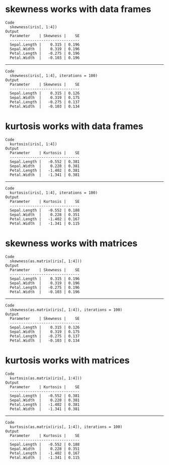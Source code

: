 # skewness works with data frames

    Code
      skewness(iris[, 1:4])
    Output
      Parameter    | Skewness |    SE
      -------------------------------
      Sepal.Length |    0.315 | 0.196
      Sepal.Width  |    0.319 | 0.196
      Petal.Length |   -0.275 | 0.196
      Petal.Width  |   -0.103 | 0.196

---

    Code
      skewness(iris[, 1:4], iterations = 100)
    Output
      Parameter    | Skewness |    SE
      -------------------------------
      Sepal.Length |    0.315 | 0.126
      Sepal.Width  |    0.319 | 0.175
      Petal.Length |   -0.275 | 0.137
      Petal.Width  |   -0.103 | 0.134

# kurtosis works with data frames

    Code
      kurtosis(iris[, 1:4])
    Output
      Parameter    | Kurtosis |    SE
      -------------------------------
      Sepal.Length |   -0.552 | 0.381
      Sepal.Width  |    0.228 | 0.381
      Petal.Length |   -1.402 | 0.381
      Petal.Width  |   -1.341 | 0.381

---

    Code
      kurtosis(iris[, 1:4], iterations = 100)
    Output
      Parameter    | Kurtosis |    SE
      -------------------------------
      Sepal.Length |   -0.552 | 0.188
      Sepal.Width  |    0.228 | 0.351
      Petal.Length |   -1.402 | 0.167
      Petal.Width  |   -1.341 | 0.115

# skewness works with matrices

    Code
      skewness(as.matrix(iris[, 1:4]))
    Output
      Parameter    | Skewness |    SE
      -------------------------------
      Sepal.Length |    0.315 | 0.196
      Sepal.Width  |    0.319 | 0.196
      Petal.Length |   -0.275 | 0.196
      Petal.Width  |   -0.103 | 0.196

---

    Code
      skewness(as.matrix(iris[, 1:4]), iterations = 100)
    Output
      Parameter    | Skewness |    SE
      -------------------------------
      Sepal.Length |    0.315 | 0.126
      Sepal.Width  |    0.319 | 0.175
      Petal.Length |   -0.275 | 0.137
      Petal.Width  |   -0.103 | 0.134

# kurtosis works with matrices

    Code
      kurtosis(as.matrix(iris[, 1:4]))
    Output
      Parameter    | Kurtosis |    SE
      -------------------------------
      Sepal.Length |   -0.552 | 0.381
      Sepal.Width  |    0.228 | 0.381
      Petal.Length |   -1.402 | 0.381
      Petal.Width  |   -1.341 | 0.381

---

    Code
      kurtosis(as.matrix(iris[, 1:4]), iterations = 100)
    Output
      Parameter    | Kurtosis |    SE
      -------------------------------
      Sepal.Length |   -0.552 | 0.188
      Sepal.Width  |    0.228 | 0.351
      Petal.Length |   -1.402 | 0.167
      Petal.Width  |   -1.341 | 0.115


